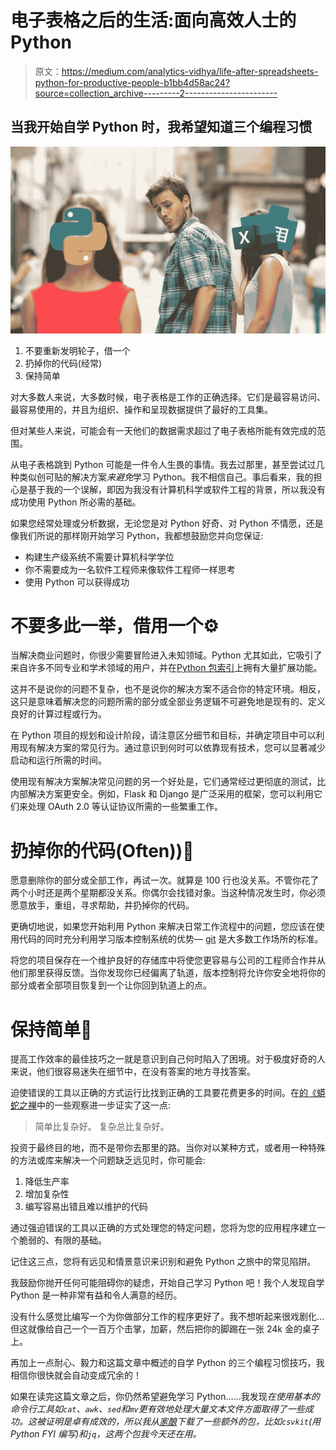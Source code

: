 # 电子表格之后的生活:面向高效人士的 Python

> 原文：<https://medium.com/analytics-vidhya/life-after-spreadsheets-python-for-productive-people-b1bb4d58ac24?source=collection_archive---------2----------------------->

## 当我开始自学 Python 时，我希望知道三个编程习惯

![](img/82f65f4dffa8a4ad665053629afce618.png)

1.  不要重新发明轮子，借一个
2.  扔掉你的代码(经常)
3.  保持简单

对大多数人来说，大多数时候，电子表格是工作的正确选择。它们是最容易访问、最容易使用的，并且为组织、操作和呈现数据提供了最好的工具集。

但对某些人来说，可能会有一天他们的数据需求超过了电子表格所能有效完成的范围。

从电子表格跳到 Python 可能是一件令人生畏的事情。我去过那里，甚至尝试过几种类似创可贴的解决方案*来避免*学习 Python。我不相信自己。事后看来，我的担心是基于我的一个误解，即因为我没有计算机科学或软件工程的背景，所以我没有成功使用 Python 所必需的基础。

如果您经常处理或分析数据，无论您是对 Python 好奇、对 Python 不情愿，还是像我们所说的那样刚开始学习 Python，我都想鼓励您并向您保证:

*   构建生产级系统不需要计算机科学学位
*   你不需要成为一名软件工程师来像软件工程师一样思考
*   使用 Python 可以获得成功

# 不要多此一举，借用一个⚙️

当解决商业问题时，你很少需要冒险进入未知领域。Python 尤其如此，它吸引了来自许多不同专业和学术领域的用户，并在[Python 包索引](https://pypi.org/)上拥有大量扩展功能。

这并不是说你的问题不复杂，也不是说你的解决方案不适合你的特定环境。相反，这只是意味着解决您的问题所需的部分或全部业务逻辑不可避免地是现有的、定义良好的计算过程或行为。

在 Python 项目的规划和设计阶段，请注意区分细节和目标，并确定项目中可以利用现有解决方案的常见行为。通过意识到何时可以依靠现有技术，您可以显著减少启动和运行所需的时间。

使用现有解决方案解决常见问题的另一个好处是，它们通常经过更彻底的测试，比内部解决方案更安全。例如，Flask 和 Django 是广泛采用的框架，您可以利用它们来处理 OAuth 2.0 等认证协议所需的一些繁重工作。

# 扔掉你的代码(Often)️)🚮

愿意删除你的部分或全部工作，再试一次。就算是 100 行也没关系。不管你花了两个小时还是两个星期都没关系。你偶尔会找错对象。当这种情况发生时，你必须愿意放手，重组，寻求帮助，并扔掉你的代码。

更确切地说，如果您开始利用 Python 来解决日常工作流程中的问题，您应该在使用代码的同时充分利用学习版本控制系统的优势— [git](https://git-scm.com/video/what-is-git) 是大多数工作场所的标准。

将您的项目保存在一个维护良好的存储库中将使您更容易与公司的工程师合作并从他们那里获得反馈。当你发现你已经偏离了轨道，版本控制将允许你安全地将你的部分或者全部项目恢复到一个让你回到轨道上的点。

# 保持简单📌

提高工作效率的最佳技巧之一就是意识到自己何时陷入了困境。对于极度好奇的人来说，他们很容易迷失在细节中，在没有答案的地方寻找答案。

迫使错误的工具以正确的方式运行比找到正确的工具要花费更多的时间。在[的《蟒蛇之禅](https://www.python.org/dev/peps/pep-0020/)中的一些观察进一步证实了这一点:

> 简单比复杂好。
> 复杂总比复杂好。

投资于最终目的地，而不是带你去那里的路。当你对以某种方式，或者用一种特殊的方法或库来解决一个问题缺乏远见时，你可能会:

1.  降低生产率
2.  增加复杂性
3.  编写容易出错且难以维护的代码

通过强迫错误的工具以正确的方式处理您的特定问题，您将为您的应用程序建立一个脆弱的、有限的基础。

记住这三点，您将有远见和情景意识来识别和避免 Python 之旅中的常见陷阱。

我鼓励你抛开任何可能阻碍你的疑虑，开始自己学习 Python 吧！我个人发现自学 Python 是一种非常有益和令人满意的经历。

没有什么感觉比编写一个为你做部分工作的程序更好了。我不想听起来很戏剧化…但这就像给自己一个一百万个击掌，加薪，然后把你的脚踢在一张 24k 金的桌子上。

再加上一点耐心、毅力和这篇文章中概述的自学 Python 的三个编程习惯技巧，我相信你很快就会自动变成冗余的！

如果在读完这篇文章之后，你仍然希望避免学习 Python……我发现*在使用基本的命令行工具如`cat`、`awk`、`sed`和`mv`更有效地处理大量文本文件方面取得了一些成功。这被证明是卓有成效的，所以我从[家酿](https://brew.sh/)下载了一些额外的包，比如`csvkit`(用 Python FYI 编写)和`jq`，这两个包我今天还在用。*